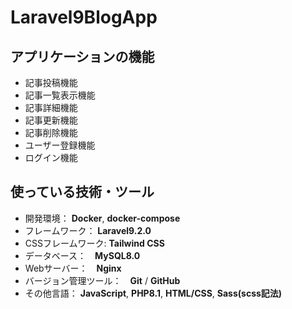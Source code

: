 # Laravel9BlogApp
## アプリケーションの機能
- 記事投稿機能
- 記事一覧表示機能
- 記事詳細機能
- 記事更新機能
- 記事削除機能
- ユーザー登録機能
- ログイン機能

## 使っている技術・ツール
- 開発環境： __Docker__, __docker-compose__
- フレームワーク： __Laravel9.2.0__
- CSSフレームワーク: __Tailwind CSS__
- データベース：　__MySQL8.0__
- Webサーバー：　__Nginx__
- バージョン管理ツール：　__Git__ / __GitHub__
- その他言語： __JavaScript__, __PHP8.1__, __HTML/CSS__, __Sass(scss記法)__
